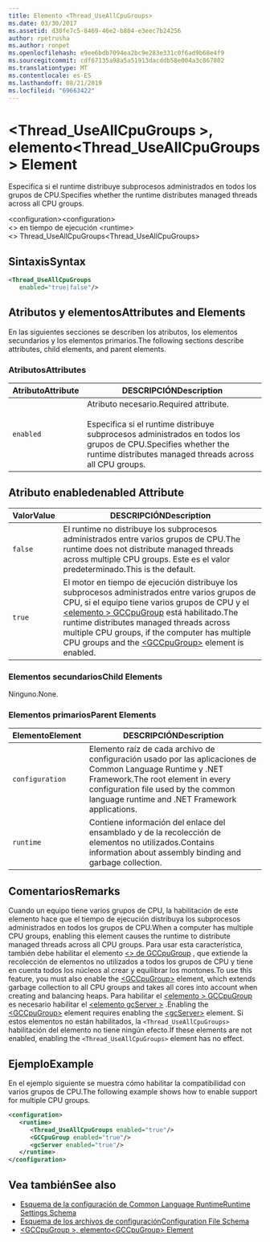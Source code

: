 ```yaml
---
title: Elemento <Thread_UseAllCpuGroups>
ms.date: 03/30/2017
ms.assetid: d30fe7c5-8469-46e2-b804-e3eec7b24256
author: rpetrusha
ms.author: ronpet
ms.openlocfilehash: e9ee6bdb7094ea2bc9e283e331c0f6ad9b68e4f9
ms.sourcegitcommit: cdf67135a98a5a51913dacddb58e004a3c867802
ms.translationtype: MT
ms.contentlocale: es-ES
ms.lasthandoff: 08/21/2019
ms.locfileid: "69663422"
---
```

# <a name="thread_useallcpugroups-element"></a><span data-ttu-id="c57d5-102">\<Thread_UseAllCpuGroups >, elemento</span><span class="sxs-lookup"><span data-stu-id="c57d5-102">\<Thread_UseAllCpuGroups> Element</span></span>

<span data-ttu-id="c57d5-103">Especifica si el runtime distribuye subprocesos administrados en todos los grupos de CPU.</span><span class="sxs-lookup"><span data-stu-id="c57d5-103">Specifies whether the runtime distributes managed threads across all CPU groups.</span></span>

<span data-ttu-id="c57d5-104">\<configuration></span><span class="sxs-lookup"><span data-stu-id="c57d5-104">\<configuration></span></span>\
<span data-ttu-id="c57d5-105">\<> en tiempo de ejecución </span><span class="sxs-lookup"><span data-stu-id="c57d5-105">\<runtime></span></span>\
<span data-ttu-id="c57d5-106">\<> Thread_UseAllCpuGroups</span><span class="sxs-lookup"><span data-stu-id="c57d5-106">\<Thread_UseAllCpuGroups></span></span>

## <a name="syntax"></a><span data-ttu-id="c57d5-107">Sintaxis</span><span class="sxs-lookup"><span data-stu-id="c57d5-107">Syntax</span></span>

```xml
<Thread_UseAllCpuGroups
   enabled="true|false"/>
```

## <a name="attributes-and-elements"></a><span data-ttu-id="c57d5-108">Atributos y elementos</span><span class="sxs-lookup"><span data-stu-id="c57d5-108">Attributes and Elements</span></span>

<span data-ttu-id="c57d5-109">En las siguientes secciones se describen los atributos, los elementos secundarios y los elementos primarios.</span><span class="sxs-lookup"><span data-stu-id="c57d5-109">The following sections describe attributes, child elements, and parent elements.</span></span>

### <a name="attributes"></a><span data-ttu-id="c57d5-110">Atributos</span><span class="sxs-lookup"><span data-stu-id="c57d5-110">Attributes</span></span>

|<span data-ttu-id="c57d5-111">Atributo</span><span class="sxs-lookup"><span data-stu-id="c57d5-111">Attribute</span></span>|<span data-ttu-id="c57d5-112">DESCRIPCIÓN</span><span class="sxs-lookup"><span data-stu-id="c57d5-112">Description</span></span>|
|---------------|-----------------|
|`enabled`|<span data-ttu-id="c57d5-113">Atributo necesario.</span><span class="sxs-lookup"><span data-stu-id="c57d5-113">Required attribute.</span></span><br /><br /> <span data-ttu-id="c57d5-114">Especifica si el runtime distribuye subprocesos administrados en todos los grupos de CPU.</span><span class="sxs-lookup"><span data-stu-id="c57d5-114">Specifies whether the runtime distributes managed threads across all CPU groups.</span></span>|

## <a name="enabled-attribute"></a><span data-ttu-id="c57d5-115">Atributo enabled</span><span class="sxs-lookup"><span data-stu-id="c57d5-115">enabled Attribute</span></span>

|<span data-ttu-id="c57d5-116">Valor</span><span class="sxs-lookup"><span data-stu-id="c57d5-116">Value</span></span>|<span data-ttu-id="c57d5-117">DESCRIPCIÓN</span><span class="sxs-lookup"><span data-stu-id="c57d5-117">Description</span></span>|
|-----------|-----------------|
|`false`|<span data-ttu-id="c57d5-118">El runtime no distribuye los subprocesos administrados entre varios grupos de CPU.</span><span class="sxs-lookup"><span data-stu-id="c57d5-118">The runtime does not distribute managed threads across multiple CPU groups.</span></span> <span data-ttu-id="c57d5-119">Este es el valor predeterminado.</span><span class="sxs-lookup"><span data-stu-id="c57d5-119">This is the default.</span></span>|
|`true`|<span data-ttu-id="c57d5-120">El motor en tiempo de ejecución distribuye los subprocesos administrados entre varios grupos de CPU, si el equipo tiene varios grupos de CPU y el [ \<elemento > GCCpuGroup](gccpugroup-element.md) está habilitado.</span><span class="sxs-lookup"><span data-stu-id="c57d5-120">The runtime distributes managed threads across multiple CPU groups, if the computer has multiple CPU groups and the [\<GCCpuGroup>](gccpugroup-element.md) element is enabled.</span></span>|

### <a name="child-elements"></a><span data-ttu-id="c57d5-121">Elementos secundarios</span><span class="sxs-lookup"><span data-stu-id="c57d5-121">Child Elements</span></span>

<span data-ttu-id="c57d5-122">Ninguno.</span><span class="sxs-lookup"><span data-stu-id="c57d5-122">None.</span></span>

### <a name="parent-elements"></a><span data-ttu-id="c57d5-123">Elementos primarios</span><span class="sxs-lookup"><span data-stu-id="c57d5-123">Parent Elements</span></span>

|<span data-ttu-id="c57d5-124">Elemento</span><span class="sxs-lookup"><span data-stu-id="c57d5-124">Element</span></span>|<span data-ttu-id="c57d5-125">DESCRIPCIÓN</span><span class="sxs-lookup"><span data-stu-id="c57d5-125">Description</span></span>|
|-------------|-----------------|
|`configuration`|<span data-ttu-id="c57d5-126">Elemento raíz de cada archivo de configuración usado por las aplicaciones de Common Language Runtime y .NET Framework.</span><span class="sxs-lookup"><span data-stu-id="c57d5-126">The root element in every configuration file used by the common language runtime and .NET Framework applications.</span></span>|
|`runtime`|<span data-ttu-id="c57d5-127">Contiene información del enlace del ensamblado y de la recolección de elementos no utilizados.</span><span class="sxs-lookup"><span data-stu-id="c57d5-127">Contains information about assembly binding and garbage collection.</span></span>|

## <a name="remarks"></a><span data-ttu-id="c57d5-128">Comentarios</span><span class="sxs-lookup"><span data-stu-id="c57d5-128">Remarks</span></span>

<span data-ttu-id="c57d5-129">Cuando un equipo tiene varios grupos de CPU, la habilitación de este elemento hace que el tiempo de ejecución distribuya los subprocesos administrados en todos los grupos de CPU.</span><span class="sxs-lookup"><span data-stu-id="c57d5-129">When a computer has multiple CPU groups, enabling this element causes the runtime to distribute managed threads across all CPU groups.</span></span> <span data-ttu-id="c57d5-130">Para usar esta característica, también debe habilitar el elemento [ \<> de GCCpuGroup](gccpugroup-element.md) , que extiende la recolección de elementos no utilizados a todos los grupos de CPU y tiene en cuenta todos los núcleos al crear y equilibrar los montones.</span><span class="sxs-lookup"><span data-stu-id="c57d5-130">To use this feature, you must also enable the [\<GCCpuGroup>](gccpugroup-element.md) element, which extends garbage collection to all CPU groups and takes all cores into account when creating and balancing heaps.</span></span> <span data-ttu-id="c57d5-131">Para habilitar el [ \<elemento > GCCpuGroup](gccpugroup-element.md) es necesario habilitar el [ \<elemento gcServer >](gcserver-element.md) .</span><span class="sxs-lookup"><span data-stu-id="c57d5-131">Enabling the [\<GCCpuGroup>](gccpugroup-element.md) element requires enabling the [\<gcServer>](gcserver-element.md) element.</span></span> <span data-ttu-id="c57d5-132">Si estos elementos no están habilitados, la `<Thread_UseAllCpuGroups>` habilitación del elemento no tiene ningún efecto.</span><span class="sxs-lookup"><span data-stu-id="c57d5-132">If these elements are not enabled, enabling the `<Thread_UseAllCpuGroups>` element has no effect.</span></span>

## <a name="example"></a><span data-ttu-id="c57d5-133">Ejemplo</span><span class="sxs-lookup"><span data-stu-id="c57d5-133">Example</span></span>

<span data-ttu-id="c57d5-134">En el ejemplo siguiente se muestra cómo habilitar la compatibilidad con varios grupos de CPU.</span><span class="sxs-lookup"><span data-stu-id="c57d5-134">The following example shows how to enable support for multiple CPU groups.</span></span>

```xml
<configuration>
   <runtime>
      <Thread_UseAllCpuGroups enabled="true"/>
      <GCCpuGroup enabled="true"/>
      <gcServer enabled="true"/>
   </runtime>
</configuration>
```

## <a name="see-also"></a><span data-ttu-id="c57d5-135">Vea también</span><span class="sxs-lookup"><span data-stu-id="c57d5-135">See also</span></span>

- [<span data-ttu-id="c57d5-136">Esquema de la configuración de Common Language Runtime</span><span class="sxs-lookup"><span data-stu-id="c57d5-136">Runtime Settings Schema</span></span>](index.md)
- [<span data-ttu-id="c57d5-137">Esquema de los archivos de configuración</span><span class="sxs-lookup"><span data-stu-id="c57d5-137">Configuration File Schema</span></span>](../index.md)
- [<span data-ttu-id="c57d5-138">\<GCCpuGroup >, elemento</span><span class="sxs-lookup"><span data-stu-id="c57d5-138">\<GCCpuGroup> Element</span></span>](gccpugroup-element.md)
